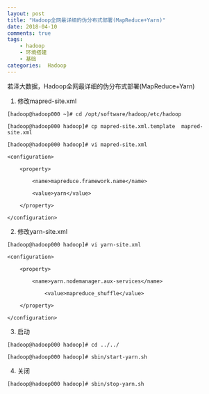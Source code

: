 ```yaml
---
layout: post
title: "Hadoop全网最详细的伪分布式部署(MapReduce+Yarn)"
date: 2018-04-10
comments: true
tags: 
	- hadoop
	- 环境搭建 
	- 基础
categories:  Hadoop
---
```

若泽大数据，Hadoop全网最详细的伪分布式部署(MapReduce+Yarn)
<!--more--> 



 1. 修改mapred-site.xml
```
[hadoop@hadoop000 ~]# cd /opt/software/hadoop/etc/hadoop

[hadoop@hadoop000 hadoop]# cp mapred-site.xml.template  mapred-site.xml

[hadoop@hadoop000 hadoop]# vi mapred-site.xml

<configuration>

	<property>

		<name>mapreduce.framework.name</name>

		<value>yarn</value>

	</property>

</configuration>
```
 2. 修改yarn-site.xml
```
[hadoop@hadoop000 hadoop]# vi yarn-site.xml

<configuration>

	<property>

		<name>yarn.nodemanager.aux-services</name>

      		<value>mapreduce_shuffle</value>

  	</property>

</configuration>
```
 3. 启动
```
[hadoop@hadoop000 hadoop]# cd ../../

[hadoop@hadoop000 hadoop]# sbin/start-yarn.sh
```
 4. 关闭
```
[hadoop@hadoop000 hadoop]# sbin/stop-yarn.sh
```





